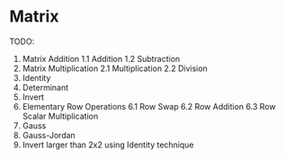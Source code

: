 # Matrix

TODO:

1. Matrix Addition
  1.1 Addition
  1.2 Subtraction
2. Matrix Multiplication
  2.1 Multiplication
  2.2 Division
3. Identity
4. Determinant
5. Invert
6. Elementary Row Operations
  6.1 Row Swap
  6.2 Row Addition
  6.3 Row Scalar Multiplication
7. Gauss
8. Gauss-Jordan
9. Invert larger than 2x2 using Identity technique


